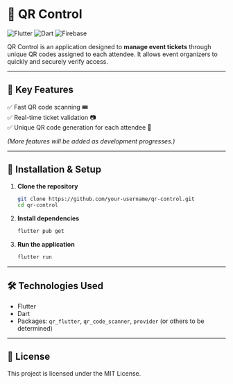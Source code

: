 # 📱 QR Control

![Flutter](https://img.shields.io/badge/Flutter-02569B?style=for-the-badge&logo=flutter&logoColor=white) ![Dart](https://img.shields.io/badge/Dart-0175C2?style=for-the-badge&logo=dart&logoColor=white) ![Firebase](https://img.shields.io/badge/firebase-ffca28?style=for-the-badge&logo=firebase&logoColor=black)

QR Control is an application designed to **manage event tickets** through unique QR codes assigned to each attendee. It allows event organizers to quickly and securely verify access.

---

## 🚀 Key Features

✅ Fast QR code scanning 🎟️  
✅ Real-time ticket validation 📷  
✅ Unique QR code generation for each attendee 🔐

*(More features will be added as development progresses.)*

---

## 🔧 Installation & Setup

1. **Clone the repository**
   ```bash
   git clone https://github.com/your-username/qr-control.git
   cd qr-control
   ```

2. **Install dependencies**
    ```bash
    flutter pub get
    ```

3. **Run the application**
    ```bash
    flutter run
    ```

---

## 🛠 Technologies Used

- Flutter
- Dart
- Packages: `qr_flutter`, `qr_code_scanner`, `provider` (or others to be determined)

---

## 📜 License

This project is licensed under the MIT License.